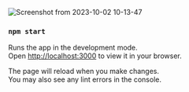 ![Screenshot from 2023-10-02 10-13-47](https://github.com/Rajkumarkanthasamy/vehicle-management-system/assets/143165337/0bad03e8-8fbe-42a1-b3c8-fe22c8947b7c)


### `npm start`

Runs the app in the development mode.\
Open [http://localhost:3000](http://localhost:3000) to view it in your browser.

The page will reload when you make changes.\
You may also see any lint errors in the console.


